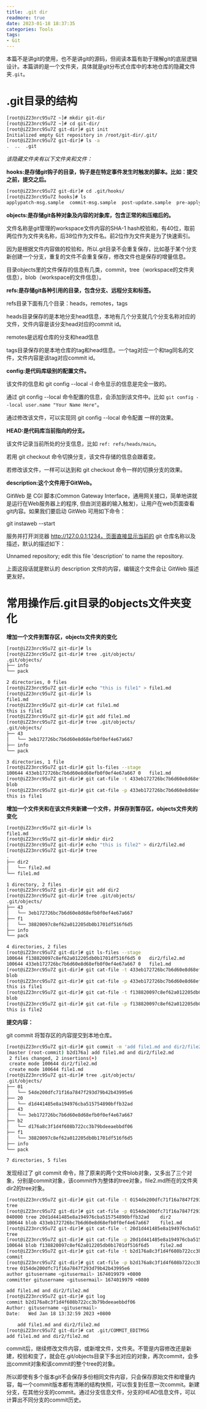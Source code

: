 ```yaml
---
title: .git dir
readmore: true
date: 2023-01-18 18:37:35
categories: Tools
tags:
- Git
---
```


本篇不是讲git的使用，也不是讲git的源码，但阅读本篇有助于理解git的底层逻辑设计。本篇讲的是一个文件夹，具体就是git分布式仓库中的本地仓库的隐藏文件夹`.git`。

# .git目录的结构

```bash
[root@iZ23nrc95u7Z ~]# mkdir git-dir
[root@iZ23nrc95u7Z ~]# cd git-dir/
[root@iZ23nrc95u7Z git-dir]# git init
Initialized empty Git repository in /root/git-dir/.git/
[root@iZ23nrc95u7Z git-dir]# ls -a
.  ..  .git
```

*该隐藏文件夹有以下文件夹和文件：*

**hooks:是存储git钩子的目录，钩子是在特定事件发生时触发的脚本。比如：提交之前，提交之后。**

```bash
[root@iZ23nrc95u7Z git-dir]# cd .git/hooks/
[root@iZ23nrc95u7Z hooks]# ls
applypatch-msg.sample  commit-msg.sample  post-update.sample  pre-applypatch.sample  pre-commit.sample  prepare-commit-msg.sample  pre-push.sample  pre-rebase.sample  update.sample
```

**objects:是存储git各种对象及内容的对象库，包含正常的和压缩后的。**

文件名称是git管理的workspace文件内容的SHA-1 hash校验和，有40位，取前两位作为文件夹名称，后38位作为文件名。前2位作为文件夹是为了快速索引。

因为是根据文件内容做的校验和，所以.git目录不会重复保存，比如基于某个分支新创建一个分支，重复的文件不会重复保存，修改文件也是保存的增量信息。

目录objects里的文件保存的信息有几类，commit，tree（workspace的文件夹信息），blob（workspace的文件信息）。

**refs:是存储git各种引用的目录，包含分支、远程分支和标签。**

refs目录下面有几个目录：heads，remotes，tags

heads目录保存的是本地分支head信息，本地有几个分支就几个分支名称对应的文件，文件内容是该分支head对应的commit id。

remotes是远程仓库的分支和head信息

tags目录保存的是本地仓库的tag和head信息。一个tag对应一个和tag同名的文件，文件内容是该tag对应commit id。

**config:是代码库级别的配置文件。**

该文件的信息和 git config --local -l 命令显示的信息是完全一致的。

通过 git config --local 命令配置的信息，会添加到该文件中。比如 `git config --local user.name "Your Name Here"`。

通过修改该文件，可以实现同 git config --local 命令配置 一样的效果。

**HEAD:是代码库当前指向的分支。**

该文件记录当前所处的分支信息，比如 `ref: refs/heads/main`。

若用 git checkout 命令切换分支，该文件存储的信息会跟着变。

若修改该文件，一样可以达到和 git checkout 命令一样的切换分支的效果。

**description:这个文件用于GitWeb。**

GitWeb 是 CGI 脚本(Common Gateway Interface，通用网关接口，简单地讲就是运行在Web服务器上的程序, 但由浏览器的输入触发)，让用户在web页面查看git内容。如果我们要启动 GitWeb 可用如下命令：

git instaweb --start

服务并打开浏览器 http://127.0.0.1:1234，页面直接显示当前的 git 仓库名称以及描述，默认的描述如下：

Unnamed repository; edit this file 'description' to name the repository.

上面这段话就是默认的 description 文件的内容，编辑这个文件会让 GitWeb 描述更友好。

# 常用操作后.git目录的objects文件夹变化

**增加一个文件到暂存区，objects文件夹的变化**

```bash
[root@iZ23nrc95u7Z git-dir]# ls
[root@iZ23nrc95u7Z git-dir]# tree .git/objects/
.git/objects/
├── info
└── pack

2 directories, 0 files
[root@iZ23nrc95u7Z git-dir]# echo "this is file1" > file1.md
[root@iZ23nrc95u7Z git-dir]# ls
file1.md
[root@iZ23nrc95u7Z git-dir]# cat file1.md
this is file1
[root@iZ23nrc95u7Z git-dir]# git add file1.md
[root@iZ23nrc95u7Z git-dir]# tree .git/objects/
.git/objects/
├── 43
│   └── 3eb172726bc7b6d60e8d68efb0f0ef4e67a667
├── info
└── pack

3 directories, 1 file
[root@iZ23nrc95u7Z git-dir]# git ls-files --stage
100644 433eb172726bc7b6d60e8d68efb0f0ef4e67a667 0	file1.md
[root@iZ23nrc95u7Z git-dir]# git cat-file -t 433eb172726bc7b6d60e8d68efb0f0ef4e67a667
blob
[root@iZ23nrc95u7Z git-dir]# git cat-file -p 433eb172726bc7b6d60e8d68efb0f0ef4e67a667
this is file1
```

**增加一个文件夹和在该文件夹新建一个文件，并保存到暂存区，objects文件夹的变化**

```bash
[root@iZ23nrc95u7Z git-dir]# ls
file1.md
[root@iZ23nrc95u7Z git-dir]# mkdir dir2
[root@iZ23nrc95u7Z git-dir]# echo "this is file2" > dir2/file2.md
[root@iZ23nrc95u7Z git-dir]# tree
.
├── dir2
│   └── file2.md
└── file1.md

1 directory, 2 files
[root@iZ23nrc95u7Z git-dir]# git add dir2
[root@iZ23nrc95u7Z git-dir]# tree .git/objects/
.git/objects/
├── 43
│   └── 3eb172726bc7b6d60e8d68efb0f0ef4e67a667
├── f1
│   └── 38820097c8ef62a012205db0b1701df516f6d5
├── info
└── pack

4 directories, 2 files
[root@iZ23nrc95u7Z git-dir]# git ls-files --stage
100644 f138820097c8ef62a012205db0b1701df516f6d5 0	dir2/file2.md
100644 433eb172726bc7b6d60e8d68efb0f0ef4e67a667 0	file1.md
[root@iZ23nrc95u7Z git-dir]# git cat-file -t 433eb172726bc7b6d60e8d68efb0f0ef4e67a667
blob
[root@iZ23nrc95u7Z git-dir]# git cat-file -p 433eb172726bc7b6d60e8d68efb0f0ef4e67a667
this is file1
[root@iZ23nrc95u7Z git-dir]# git cat-file -t f138820097c8ef62a012205db0b1701df516f6d5
blob
[root@iZ23nrc95u7Z git-dir]# git cat-file -p f138820097c8ef62a012205db0b1701df516f6d5
this is file2
```

**提交内容：**

git commit 将暂存区的内容提交到本地仓库。

```bash
[root@iZ23nrc95u7Z git-dir]# git commit -m 'add file1.md and dir2/file2.md'
[master (root-commit) b2d176a] add file1.md and dir2/file2.md
 2 files changed, 2 insertions(+)
 create mode 100644 dir2/file2.md
 create mode 100644 file1.md
[root@iZ23nrc95u7Z git-dir]# tree .git/objects/
.git/objects/
├── 01
│   └── 54de200dfc71f16a7847f293d79b42b43995e6
├── 20
│   └── d1d441485e8a194976cba515754890bffb32ad
├── 43
│   └── 3eb172726bc7b6d60e8d68efb0f0ef4e67a667
├── b2
│   └── d176a8c3f1d4f608b722cc3b79bdeeaebbdf06
├── f1
│   └── 38820097c8ef62a012205db0b1701df516f6d5
├── info
└── pack

7 directories, 5 files
```

发现经过了 git commit 命令，除了原来的两个文件blob对象，又多出了三个对象，分别是commit对象，该commit作为整体的tree对象，file2.md所在的文件夹dir2的tree对象。

```bash
[root@iZ23nrc95u7Z git-dir]# git cat-file -t 0154de200dfc71f16a7847f293d79b42b43995e6
tree
[root@iZ23nrc95u7Z git-dir]# git cat-file -p 0154de200dfc71f16a7847f293d79b42b43995e6
040000 tree 20d1d441485e8a194976cba515754890bffb32ad	dir2
100644 blob 433eb172726bc7b6d60e8d68efb0f0ef4e67a667	file1.md
[root@iZ23nrc95u7Z git-dir]# git cat-file -t 20d1d441485e8a194976cba515754890bffb32ad
tree
[root@iZ23nrc95u7Z git-dir]# git cat-file -p 20d1d441485e8a194976cba515754890bffb32ad
100644 blob f138820097c8ef62a012205db0b1701df516f6d5	file2.md
[root@iZ23nrc95u7Z git-dir]# git cat-file -t b2d176a8c3f1d4f608b722cc3b79bdeeaebbdf06
commit
[root@iZ23nrc95u7Z git-dir]# git cat-file -p b2d176a8c3f1d4f608b722cc3b79bdeeaebbdf06
tree 0154de200dfc71f16a7847f293d79b42b43995e6
author gitusername <gitusermail> 1674019979 +0800
committer gitusername <gitusermail> 1674019979 +0800

add file1.md and dir2/file2.md
[root@iZ23nrc95u7Z git-dir]# git log
commit b2d176a8c3f1d4f608b722cc3b79bdeeaebbdf06
Author: gitusername <gitusermail>
Date:   Wed Jan 18 13:32:59 2023 +0800

    add file1.md and dir2/file2.md
[root@iZ23nrc95u7Z git-dir]# cat .git/COMMIT_EDITMSG
add file1.md and dir2/file2.md
```

commit后，继续修改文件内容，或新增文件，文件夹。不管是内容修改还是新建，校验和变了，就会在.git/objects目录下多出对应的对象，再次commit，会多出commit对象和该commit的整个tree的对象。

所以即使有多个版本git不会保存多份相同文件内容，只会保存原始文件和增量内容，每一个commit版本都有清晰的结构快照，可以恢复到任意一次commit。新建分支，在其他分支的commit。通过分支信息文件，分支的HEAD信息文件，可以计算出不同分支的commit历史。


